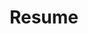 ---
title: Resume
layout: cv
actions:
  - label: "Download as PDF"
    icon: pdf
    url: "#pdf-asset"
sub_title: |
  Engineer Stu. <i class="em em-rocket"></i> - Programmer <i class="em em-computer"></i> - Innovator <i class="em em-bulb"></i>
---